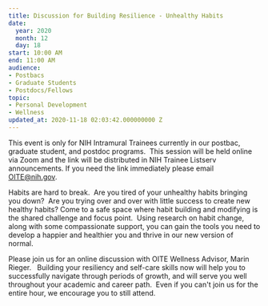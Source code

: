 ```yaml
---
title: Discussion for Building Resilience - Unhealthy Habits
date:
  year: 2020
  month: 12
  day: 18
start: 10:00 AM
end: 11:00 AM
audience:
- Postbacs
- Graduate Students
- Postdocs/Fellows
topic:
- Personal Development
- Wellness
updated_at: 2020-11-18 02:03:42.000000000 Z
---
```

This event is only for NIH Intramural Trainees currently in our postbac,
graduate student, and postdoc programs.  This session will be held
online via Zoom and the link will be distributed in NIH Trainee Listserv
announcements. If you need the link immediately please email
OITE@nih.gov. 

Habits are hard to break.  Are you tired of your unhealthy habits
bringing you down?  Are you trying over and over with little success to
create new healthy habits? Come to a safe space where habit building and
modifying is the shared challenge and focus point.  Using research on
habit change, along with some compassionate support, you can gain the
tools you need to develop a happier and healthier you and thrive in our
new version of normal. 

Please join us for an online discussion with OITE Wellness Advisor,
Marin Rieger.   Building your resiliency and self-care skills now will
help you to successfully navigate through periods of growth, and will
serve you well throughout your academic and career path.  Even if you
can't join us for the entire hour, we encourage you to still attend.  

 

 

